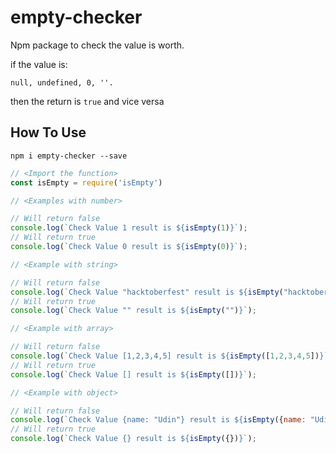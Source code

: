 # empty-checker 
Npm package to check the value is worth.

if the value is: 
```
null, undefined, 0, ''. 
```
then the return is ```true``` and vice versa

## How To Use

``` npm i empty-checker --save ```

```javascript
// <Import the function>
const isEmpty = require('isEmpty')

// <Examples with number>

// Will return false
console.log(`Check Value 1 result is ${isEmpty(1)}`);
// Will return true
console.log(`Check Value 0 result is ${isEmpty(0)}`);

// <Example with string>

// Will return false
console.log(`Check Value "hacktoberfest" result is ${isEmpty("hacktoberfest")}`);
// Will return true
console.log(`Check Value "" result is ${isEmpty("")}`);

// <Example with array>

// Will return false
console.log(`Check Value [1,2,3,4,5] result is ${isEmpty([1,2,3,4,5])}`);
// Will return true
console.log(`Check Value [] result is ${isEmpty([])}`);

// <Example with object>

// Will return false
console.log(`Check Value {name: "Udin"} result is ${isEmpty({name: "Udin"})}`);
// Will return true
console.log(`Check Value {} result is ${isEmpty({})}`);
```
